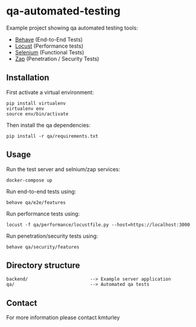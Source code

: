 # qa-automated-testing

Example project showing qa automated testing tools:

* [Behave](https://github.com/behave/behave) (End-to-End Tests)
* [Locust](https://github.com/locustio/locust) (Performance tests)
* [Selenium](https://github.com/baijum/selenium-python) (Functional Tests)
* [Zap](https://github.com/zaproxy/zap-api-python) (Penetration / Security Tests)


## Installation

First activate a virtual environment:

    pip install virtualenv
    virtualenv env
    source env/bin/activate

Then install the qa dependencies:

    pip install -r qa/requirements.txt


## Usage

Run the test server and selnium/zap services:

    docker-compose up

Run end-to-end tests using:

    behave qa/e2e/features

Run performance tests using:

    locust -f qa/performance/locustfile.py --host=https://localhost:3000

Run penetration/security tests using:

    behave qa/security/features


## Directory structure

    backend/                       --> Example server application
    qa/                            --> Automated qa tests


## Contact

For more information please contact kmturley
